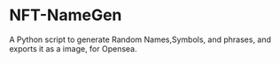 # NFT-NameGen
A Python script to generate Random Names,Symbols, and phrases, and exports it as a image, for Opensea.
